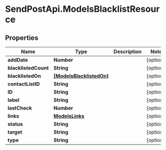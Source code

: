 # SendPostApi.ModelsBlacklistResource

## Properties

Name | Type | Description | Notes
------------ | ------------- | ------------- | -------------
**addDate** | **Number** |  | [optional] 
**blacklistedCount** | **String** |  | [optional] 
**blacklistedOn** | [**[ModelsBlacklistedOn]**](ModelsBlacklistedOn.md) |  | [optional] 
**contactListID** | **String** |  | [optional] 
**ID** | **String** |  | [optional] 
**label** | **String** |  | [optional] 
**lastCheck** | **Number** |  | [optional] 
**links** | [**ModelsLinks**](ModelsLinks.md) |  | [optional] 
**status** | **String** |  | [optional] 
**target** | **String** |  | [optional] 
**type** | **String** |  | [optional] 


